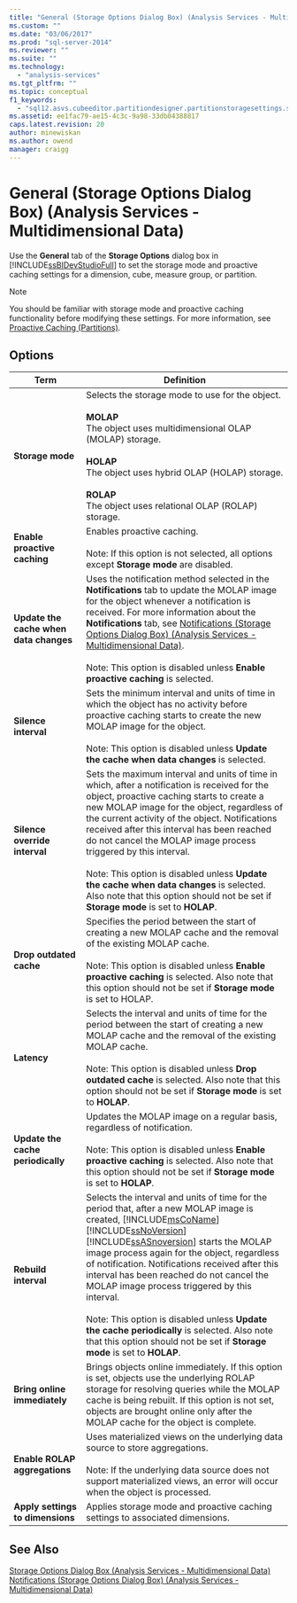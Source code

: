 ```yaml
---
title: "General (Storage Options Dialog Box) (Analysis Services - Multidimensional Data) | Microsoft Docs"
ms.custom: ""
ms.date: "03/06/2017"
ms.prod: "sql-server-2014"
ms.reviewer: ""
ms.suite: ""
ms.technology: 
  - "analysis-services"
ms.tgt_pltfrm: ""
ms.topic: conceptual
f1_keywords: 
  - "sql12.asvs.cubeeditor.partitiondesigner.partitionstoragesettings.setstorageoptions.storage.f1"
ms.assetid: ee1fac79-ae15-4c3c-9a98-33db04388817
caps.latest.revision: 20
author: minewiskan
ms.author: owend
manager: craigg
---
```

# General (Storage Options Dialog Box) (Analysis Services - Multidimensional Data)
  Use the **General** tab of the **Storage Options** dialog box in [!INCLUDE[ssBIDevStudioFull](../includes/ssbidevstudiofull-md.md)] to set the storage mode and proactive caching settings for a dimension, cube, measure group, or partition.  
  
> [!NOTE]  
>  You should be familiar with storage mode and proactive caching functionality before modifying these settings. For more information, see [Proactive Caching &#40;Partitions&#41;](multidimensional-models-olap-logical-cube-objects/partitions-proactive-caching.md).  
  
## Options  
  
|Term|Definition|  
|----------|----------------|  
|**Storage mode**|Selects the storage mode to use for the object.<br /><br /> **MOLAP**<br /> The object uses multidimensional OLAP (MOLAP) storage.<br /><br /> **HOLAP**<br /> The object uses hybrid OLAP (HOLAP) storage.<br /><br /> **ROLAP**<br /> The object uses relational OLAP (ROLAP) storage.|  
|**Enable proactive caching**|Enables proactive caching.<br /><br /> Note: If this option is not selected, all options except **Storage mode** are disabled.|  
|**Update the cache when data changes**|Uses the notification method selected in the **Notifications** tab to update the MOLAP image for the object whenever a notification is received. For more information about the **Notifications** tab, see [Notifications &#40;Storage Options Dialog Box&#41; &#40;Analysis Services - Multidimensional Data&#41;](notifications-storage-options-dialog-analysis-services-multidimensional-data.md).<br /><br /> Note: This option is disabled unless **Enable proactive caching** is selected.|  
|**Silence interval**|Sets the minimum interval and units of time in which the object has no activity before proactive caching starts to create the new MOLAP image for the object.<br /><br /> Note: This option is disabled unless **Update the cache when data changes** is selected.|  
|**Silence override interval**|Sets the maximum interval and units of time in which, after a notification is received for the object, proactive caching starts to create a new MOLAP image for the object, regardless of the current activity of the object. Notifications received after this interval has been reached do not cancel the MOLAP image process triggered by this interval.<br /><br /> Note: This option is disabled unless **Update the cache when data changes** is selected. Also note that this option should not be set if **Storage mode** is set to **HOLAP**.|  
|**Drop outdated cache**|Specifies the period between the start of creating a new MOLAP cache and the removal of the existing MOLAP cache.<br /><br /> Note: This option is disabled unless **Enable proactive caching** is selected. Also note that this option should not be set if **Storage mode** is set to HOLAP.|  
|**Latency**|Selects the interval and units of time for the period between the start of creating a new MOLAP cache and the removal of the existing MOLAP cache.<br /><br /> Note: This option is disabled unless **Drop outdated cache** is selected. Also note that this option should not be set if **Storage mode** is set to **HOLAP**.|  
|**Update the cache periodically**|Updates the MOLAP image on a regular basis, regardless of notification.<br /><br /> Note: This option is disabled unless **Enable proactive caching** is selected. Also note that this option should not be set if **Storage mode** is set to **HOLAP**.|  
|**Rebuild interval**|Selects the interval and units of time for the period that, after a new MOLAP image is created, [!INCLUDE[msCoName](../includes/msconame-md.md)] [!INCLUDE[ssNoVersion](../includes/ssnoversion-md.md)] [!INCLUDE[ssASnoversion](../includes/ssasnoversion-md.md)] starts the MOLAP image process again for the object, regardless of notification. Notifications received after this interval has been reached do not cancel the MOLAP image process triggered by this interval.<br /><br /> Note: This option is disabled unless **Update the cache periodically** is selected. Also note that this option should not be set if **Storage mode** is set to **HOLAP**.|  
|**Bring online immediately**|Brings objects online immediately. If this option is set, objects use the underlying ROLAP storage for resolving queries while the MOLAP cache is being rebuilt. If this option is not set, objects are brought online only after the MOLAP cache for the object is complete.|  
|**Enable ROLAP aggregations**|Uses materialized views on the underlying data source to store aggregations.<br /><br /> Note: If the underlying data source does not support materialized views, an error will occur when the object is processed.|  
|**Apply settings to dimensions**|Applies storage mode and proactive caching settings to associated dimensions.|  
  
## See Also  
 [Storage Options Dialog Box &#40;Analysis Services - Multidimensional Data&#41;](storage-options-dialog-box-analysis-services-multidimensional-data.md)   
 [Notifications &#40;Storage Options Dialog Box&#41; &#40;Analysis Services - Multidimensional Data&#41;](notifications-storage-options-dialog-analysis-services-multidimensional-data.md)  
  
  
